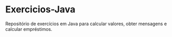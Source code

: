 # Exercicios-Java

Repositório de exercícios em Java para calcular valores, obter mensagens e calcular empréstimos.
